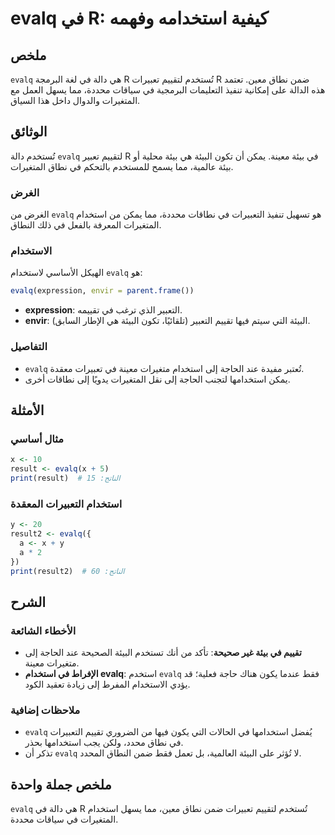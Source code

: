 <!--
Meta Description: # evalq في R: كيفية استخدامه وفهمه ## ملخص `evalq` هي دالة في لغة البرمجة R تُستخدم لتقييم تعبيرات R ضمن نطاق معين. تعتمد هذه الدالة على إمكانية تنفيذ...
Meta Keywords: evalq, المتغيرات, البيئة, استخدام, إلى
-->

# evalq في R: كيفية استخدامه وفهمه

## ملخص
`evalq` هي دالة في لغة البرمجة R تُستخدم لتقييم تعبيرات R ضمن نطاق معين. تعتمد هذه الدالة على إمكانية تنفيذ التعليمات البرمجية في سياقات محددة، مما يسهل العمل مع المتغيرات والدوال داخل هذا السياق.

## الوثائق
تُستخدم دالة `evalq` لتقييم تعبير R في بيئة معينة. يمكن أن تكون البيئة هي بيئة محلية أو بيئة عالمية، مما يسمح للمستخدم بالتحكم في نطاق المتغيرات.

### الغرض
الغرض من `evalq` هو تسهيل تنفيذ التعبيرات في نطاقات محددة، مما يمكن من استخدام المتغيرات المعرفة بالفعل في ذلك النطاق.

### الاستخدام
الهيكل الأساسي لاستخدام `evalq` هو:

```R
evalq(expression, envir = parent.frame())
```

- **expression**: التعبير الذي ترغب في تقييمه.
- **envir**: البيئة التي سيتم فيها تقييم التعبير (تلقائيًا، تكون البيئة هي الإطار السابق).

### التفاصيل
- `evalq` تُعتبر مفيدة عند الحاجة إلى استخدام متغيرات معينة في تعبيرات معقدة.
- يمكن استخدامها لتجنب الحاجة إلى نقل المتغيرات يدويًا إلى نطاقات أخرى.

## الأمثلة
### مثال أساسي
```R
x <- 10
result <- evalq(x + 5)
print(result)  # الناتج: 15
```

### استخدام التعبيرات المعقدة
```R
y <- 20
result2 <- evalq({
  a <- x + y
  a * 2
})
print(result2)  # الناتج: 60
```

## الشرح
### الأخطاء الشائعة
- **تقييم في بيئة غير صحيحة**: تأكد من أنك تستخدم البيئة الصحيحة عند الحاجة إلى متغيرات معينة.
- **الإفراط في استخدام evalq**: استخدم `evalq` فقط عندما يكون هناك حاجة فعلية؛ قد يؤدي الاستخدام المفرط إلى زيادة تعقيد الكود.

### ملاحظات إضافية
- `evalq` يُفضل استخدامها في الحالات التي يكون فيها من الضروري تقييم التعبيرات في نطاق محدد، ولكن يجب استخدامها بحذر.
- تذكر أن `evalq` لا تُؤثر على البيئة العالمية، بل تعمل فقط ضمن النطاق المحدد.

## ملخص جملة واحدة
`evalq` هي دالة في R تُستخدم لتقييم تعبيرات ضمن نطاق معين، مما يسهل استخدام المتغيرات في سياقات محددة.